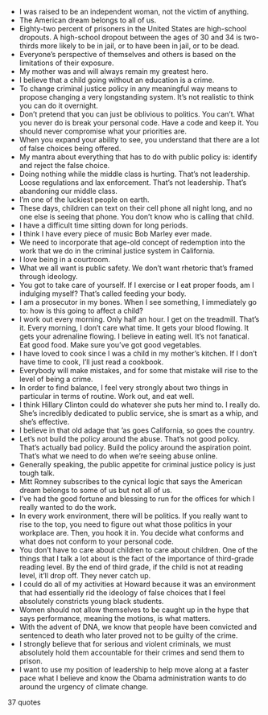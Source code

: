  - I was raised to be an independent woman, not the victim of anything.
 - The American dream belongs to all of us.
 - Eighty-two percent of prisoners in the United States are high-school dropouts. A high-school dropout between the ages of 30 and 34 is two-thirds more likely to be in jail, or to have been in jail, or to be dead.
 - Everyone’s perspective of themselves and others is based on the limitations of their exposure.
 - My mother was and will always remain my greatest hero.
 - I believe that a child going without an education is a crime.
 - To change criminal justice policy in any meaningful way means to propose changing a very longstanding system. It’s not realistic to think you can do it overnight.
 - Don’t pretend that you can just be oblivious to politics. You can’t. What you never do is break your personal code. Have a code and keep it. You should never compromise what your priorities are.
 - When you expand your ability to see, you understand that there are a lot of false choices being offered.
 - My mantra about everything that has to do with public policy is: identify and reject the false choice.
 - Doing nothing while the middle class is hurting. That’s not leadership. Loose regulations and lax enforcement. That’s not leadership. That’s abandoning our middle class.
 - I’m one of the luckiest people on earth.
 - These days, children can text on their cell phone all night long, and no one else is seeing that phone. You don’t know who is calling that child.
 - I have a difficult time sitting down for long periods.
 - I think I have every piece of music Bob Marley ever made.
 - We need to incorporate that age-old concept of redemption into the work that we do in the criminal justice system in California.
 - I love being in a courtroom.
 - What we all want is public safety. We don’t want rhetoric that’s framed through ideology.
 - You got to take care of yourself. If I exercise or I eat proper foods, am I indulging myself? That’s called feeding your body.
 - I am a prosecutor in my bones. When I see something, I immediately go to: how is this going to affect a child?
 - I work out every morning. Only half an hour. I get on the treadmill. That’s it. Every morning, I don’t care what time. It gets your blood flowing. It gets your adrenaline flowing. I believe in eating well. It’s not fanatical. Eat good food. Make sure you’ve got good vegetables.
 - I have loved to cook since I was a child in my mother’s kitchen. If I don’t have time to cook, I’ll just read a cookbook.
 - Everybody will make mistakes, and for some that mistake will rise to the level of being a crime.
 - In order to find balance, I feel very strongly about two things in particular in terms of routine. Work out, and eat well.
 - I think Hillary Clinton could do whatever she puts her mind to. I really do. She’s incredibly dedicated to public service, she is smart as a whip, and she’s effective.
 - I believe in that old adage that ’as goes California, so goes the country.
 - Let’s not build the policy around the abuse. That’s not good policy. That’s actually bad policy. Build the policy around the aspiration point. That’s what we need to do when we’re seeing abuse online.
 - Generally speaking, the public appetite for criminal justice policy is just tough talk.
 - Mitt Romney subscribes to the cynical logic that says the American dream belongs to some of us but not all of us.
 - I’ve had the good fortune and blessing to run for the offices for which I really wanted to do the work.
 - In every work environment, there will be politics. If you really want to rise to the top, you need to figure out what those politics in your workplace are. Then, you hook it in. You decide what conforms and what does not conform to your personal code.
 - You don’t have to care about children to care about children. One of the things that I talk a lot about is the fact of the importance of third-grade reading level. By the end of third grade, if the child is not at reading level, it’ll drop off. They never catch up.
 - I could do all of my activities at Howard because it was an environment that had essentially rid the ideology of false choices that I feel absolutely constricts young black students.
 - Women should not allow themselves to be caught up in the hype that says performance, meaning the motions, is what matters.
 - With the advent of DNA, we know that people have been convicted and sentenced to death who later proved not to be guilty of the crime.
 - I strongly believe that for serious and violent criminals, we must absolutely hold them accountable for their crimes and send them to prison.
 - I want to use my position of leadership to help move along at a faster pace what I believe and know the Obama administration wants to do around the urgency of climate change.

37 quotes